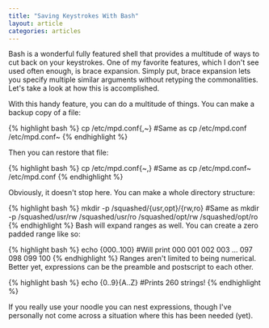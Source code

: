 ```yaml
---
title: "Saving Keystrokes With Bash"
layout: article
categories: articles
---
```


Bash is a wonderful fully featured shell that provides a multitude of ways to cut back on your keystrokes. One of my favorite features, which I don't see used often enough, is brace expansion. Simply put, brace expansion lets you specify multiple similar arguments without retyping the commonalities. Let's take a look at how this is accomplished.

With this handy feature, you can do a multitude of things. You can make a backup copy of a file:

{% highlight bash %}
cp /etc/mpd.conf{,~}  #Same as cp /etc/mpd.conf /etc/mpd.conf~
{% endhighlight %}

Then you can restore that file:

{% highlight bash %}
cp /etc/mpd.conf{~,}  #Same as cp /etc/mpd.conf~ /etc/mpd.conf
{% endhighlight %}

Obviously, it doesn't stop here. You can make a whole directory structure:

{% highlight bash %}
mkdir -p /squashed/{usr,opt}/{rw,ro}
#Same as mkdir -p /squashed/usr/rw /squashed/usr/ro /squashed/opt/rw /squashed/opt/ro
{% endhighlight %}
Bash will expand ranges as well. You can create a zero padded range like so:

{% highlight bash %}
echo {000..100}  #Will print 000 001 002 003 ... 097 098 099 100
{% endhighlight %}
Ranges aren't limited to being numerical. Better yet, expressions can be the preamble and postscript to each other.

{% highlight bash %}
echo {0..9}{A..Z}   #Prints 260 strings!
{% endhighlight %}

If you really use your noodle you can nest expressions, though I've personally not come across a situation where this has been needed (yet).
